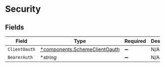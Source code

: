 # Security


## Fields

| Field                                                                         | Type                                                                          | Required                                                                      | Description                                                                   |
| ----------------------------------------------------------------------------- | ----------------------------------------------------------------------------- | ----------------------------------------------------------------------------- | ----------------------------------------------------------------------------- |
| `ClientOauth`                                                                 | [*components.SchemeClientOauth](../../models/components/schemeclientoauth.md) | :heavy_minus_sign:                                                            | N/A                                                                           |
| `BearerAuth`                                                                  | **string*                                                                     | :heavy_minus_sign:                                                            | N/A                                                                           |